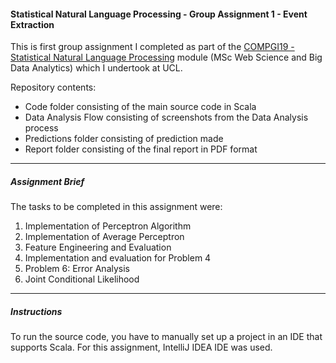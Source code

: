 #### Statistical Natural Language Processing - Group Assignment 1 - Event Extraction

This is first group assignment I completed as part of the [COMPGI19 - Statistical Natural Language Processing](http://www.cs.ucl.ac.uk/teaching_learning/syllabus/mscml/gi19_statistical_natural_language_processing/) module (MSc Web Science and Big Data Analytics) which I undertook at UCL.

Repository contents:

* Code folder consisting of the main source code in Scala
* Data Analysis Flow consisting of screenshots from the Data Analysis process
* Predictions folder consisting of prediction made
* Report folder consisting of the final report in PDF format

---

##### Assignment Brief

The tasks to be completed in this assignment were:

1. Implementation of Perceptron Algorithm
2. Implementation of Average Perceptron
3. Feature Engineering and Evaluation
4. Implementation and evaluation for Problem 4
5. Problem 6: Error Analysis
6. Joint Conditional Likelihood

---

##### Instructions

To run the source code, you have to manually set up a project in an IDE that supports Scala. For this assignment, IntelliJ IDEA IDE was used.
